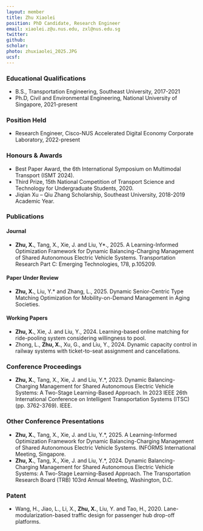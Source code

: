 ```yaml
---
layout: member
title: Zhu Xiaolei 
position: PhD Candidate, Research Engineer
email: xiaolei.z@u.nus.edu, zxl@nus.edu.sg
twitter:
github:
scholar: 
photo: zhuxiaolei_2025.JPG
ucsf: 
---
```


### Educational Qualifications
- B.S., Transportation Engineering, Southeast University, 2017-2021
- Ph.D, Civil and Environmental Engineering, National University of Singapore, 2021-present

### Position Held
- Research Engineer, Cisco-NUS Accelerated Digital Economy Corporate Laboratory, 2022-present

### Honours & Awards
- Best Paper Award, the 6th International Symposium on Multimodal Transport (ISMT 2024).
- Third Prize, 15th National Competition of Transport Science and Technology for Undergraduate Students, 2020.
- Jiqian Xu – Qiu Zhang Scholarship, Southeast University, 2018-2019 Academic Year.

### Publications
#### Journal
- **Zhu, X.**, Tang, X., Xie, J. and Liu, Y*., 2025. A Learning-Informed Optimization Framework for Dynamic Balancing-Charging Management of Shared Autonomous Electric Vehicle Systems. Transportation Research Part C: Emerging Technologies, 178, p.105209.
#### Paper Under Review
- **Zhu, X.**, Liu, Y.* and Zhang, L., 2025. Dynamic Senior-Centric Type Matching Optimization for
Mobility-on-Demand Management in Aging Societies.
#### Working Papers
- **Zhu, X.**, Xie, J. and Liu, Y., 2024. Learning-based online matching for ride-pooling system considering willingness to pool.
- Zhong, L., **Zhu, X.**, Xu, G., and Liu, Y., 2024. Dynamic capacity control in railway systems with ticket-to-seat assignment and cancellations.

### Conference Proceedings
- **Zhu, X.**, Tang, X., Xie, J. and Liu, Y.*, 2023. Dynamic Balancing-Charging Management for Shared Autonomous Electric Vehicle Systems: A Two-Stage Learning-Based Approach. In 2023 IEEE 26th International Conference on Intelligent Transportation Systems (ITSC) (pp. 3762-3769). IEEE.

### Other Conference Presentations
- **Zhu, X.**, Tang, X., Xie, J. and Liu, Y.*, 2025. A Learning-Informed Optimization Framework for Dynamic Balancing-Charging Management of Shared Autonomous Electric Vehicle Systems. INFORMS International Meeting, Singapore.
- **Zhu, X.**, Tang, X., Xie, J. and Liu, Y.*, 2024. Dynamic Balancing-Charging Management for Shared Autonomous Electric Vehicle Systems: A Two-Stage Learning-Based Approach. The Transportation Research Board (TRB) 103rd Annual Meeting, Washington, D.C.

### Patent
- Wang, H., Jiao, L., Li, X., **Zhu, X.**, Liu, Y. and Tao, H., 2020. Lane-modularization-based traffic design for passenger hub drop-off platforms.
